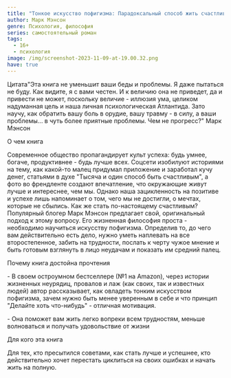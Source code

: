 ```yaml
---
title: "Тонкое искусство пофигизма: Парадоксальный способ жить счастливо"
author: Марк Мэнсон
genre: Психология, философия
series: самостоятельный роман
tags:
  - 16+
  - психология
image: /img/screenshot-2023-11-09-at-19.00.32.png
have: true
---
```

Цитата"Эта книга не уменьшит ваши беды и проблемы. Я даже пытаться не буду. Как видите, я с вами честен. И к величию она не приведет, да и привести не может, поскольку величие - иллюзия ума, целиком надуманная цель и наша личная психологическая Атлантида. Зато научу, как обратить вашу боль в орудие, вашу травму - в силу, а ваши проблемы... в чуть более приятные проблемы. Чем не прогресс?" Марк Мэнсон

О чем книга

Современное общество пропагандирует культ успеха: будь умнее, богаче, продуктивнее - будь лучше всех. Соцсети изобилуют историями на тему, как какой-то малец придумал приложение и заработал кучу денег, статьями в духе "Тысяча и один способ быть счастливым", а фото во френдленте создают впечатление, что окружающие живут лучше и интереснее, чем мы. Однако наша зацикленность на позитиве и успехе лишь напоминает о том, чего мы не достигли, о мечтах, которые не сбылись. Как же стать по-настоящему счастливым? Популярный блогер Марк Мэнсон предлагает свой, оригинальный подход к этому вопросу. Его жизненная философия проста - необходимо научиться искусству пофигизма. Определив то, до чего вам действительно есть дело, нужно уметь наплевать на все второстепенное, забить на трудности, послать к черту чужое мнение и быть готовым взглянуть в лицо неудачам и показать им средний палец.



Почему книга достойна прочтения

\- В своем остроумном бестселлере (№1 на Amazon), через истории жизненных неурядиц, провалов и лаж (как своих, так и известных людей) автор рассказывает, как овладеть тонким искусством пофигизма, зачем нужно быть менее уверенным в себе и что принцип "Делайте хоть что-нибудь" - отличная мотивация.

\- Она поможет вам жить легко вопреки всем трудностям, меньше волноваться и получать удовольствие от жизни



Для кого эта книга

Для тех, кто пресытился советами, как стать лучше и успешнее, кто действительно хочет перестать циклиться на своих ошибках и начать жить на полную.